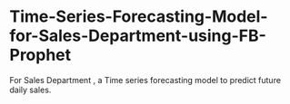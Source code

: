 # Time-Series-Forecasting-Model-for-Sales-Department-using-FB-Prophet
For Sales Department , a Time series forecasting model to predict future daily sales.
